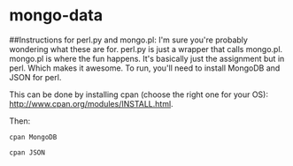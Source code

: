 # mongo-data

##Instructions for perl.py and mongo.pl:
I'm sure you're probably wondering what these are for. perl.py is just a wrapper that calls mongo.pl. mongo.pl is where the fun happens. It's basically just the assignment but in perl. Which makes it awesome. To run, you'll need to install MongoDB and JSON for perl.

This can be done by installing cpan (choose the right one for your OS): http://www.cpan.org/modules/INSTALL.html.

Then:

`cpan MongoDB`

`cpan JSON`
